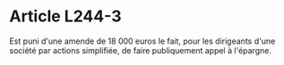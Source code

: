 # Article L244-3

Est puni d'une amende de 18 000 euros le fait, pour les dirigeants d'une société par actions simplifiée, de faire publiquement appel à l'épargne.